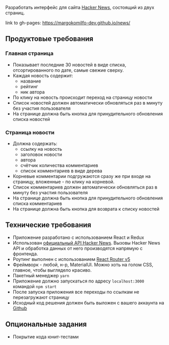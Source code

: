 Разработать интерфейс для сайта [Hacker News](https://news.ycombinator.com/news), состоящий из двух страниц.

link to gh-pages: https://margokomilfo-dev.github.io/news/

## Продуктовые требования
### Главная страница
- Показывает последние 30 новостей в виде списка, отсортированного по дате, самые свежие сверху.
- Каждая новость содержит:
  - название
  - рейтинг
  - ник автора
- По клику на новость происходит переход на страницу новости
- Список новостей должен автоматически обновляться раз в минуту без участия пользователя
- На странице должна быть кнопка для принудительного обновления списка новостей

### Страница новости
- Должна содержать:
    - ссылку на новость
    - заголовок новости
    - автора
    - счётчик количества комментариев
    - список комментариев в виде дерева
- Корневые комментарии подгружаются сразу же при входе на страницу, вложенные - по клику на корневой.
- Список комментариев должен автоматически обновляться раз в минуту без участия пользователя
- На странице должна быть кнопка для принудительного обновления списка комментариев
- На странице должна быть кнопка для возврата к списку новостей

## Технические требования

- Приложение разработано с использованием React и Redux
- Использован [официальный API Hacker News](https://github.com/HackerNews/API). Вызовы Hacker News API и обработка 
  данных от него производятся напрямую с фронтенда.
- Роутинг выполнен с использованием [React Router v5](https://github.com/ReactTraining/react-router/releases/tag/v5.0.0)
- Фреймворк - любой, н-р, MaterialUI. Можно хоть на голом CSS, главное, чтобы выглядело красиво.
- Пакетный менеджер `yarn`
- Приложение должно запускаться по адресу `localhost:3000` командой `npm start`
- После запуска приложения все переходы по ссылкам не перезагружают страницу
- Исходный код решения должен быть выложен с вашего аккаунта на [Github](http://github.com/)

## Опциональные задания
- Покрытие кода юнит-тестами


